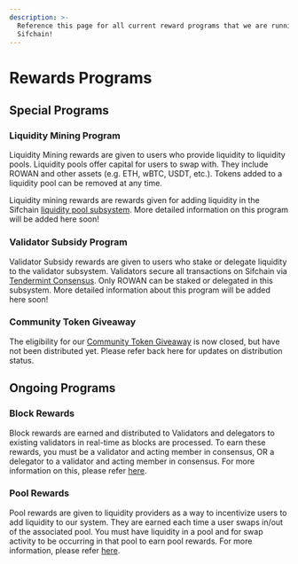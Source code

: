 ```yaml
---
description: >-
  Reference this page for all current reward programs that we are running at
  Sifchain!
---
```


# Rewards Programs

## Special Programs

### Liquidity Mining Program

Liquidity Mining rewards are given to users who provide liquidity to liquidity pools. Liquidity pools offer capital for users to swap with. They include ROWAN and other assets \(e.g. ETH, wBTC, USDT, etc.\). Tokens added to a liquidity pool can be removed at any time.

Liquidity mining rewards are rewards given for adding liquidity in the Sifchain [liquidity pool subsystem](https://docs.sifchain.finance/roles/liquidity-providers). More detailed information on this program will be added here soon!

### Validator Subsidy Program

Validator Subsidy rewards are given to users who stake or delegate liquidity to the validator subsystem. Validators secure all transactions on Sifchain via [Tendermint Consensus](https://docs.sifchain.finance/core-concepts/sifchain-consensus). Only ROWAN can be staked or delegated in this subsystem. More detailed information about this program will be added here soon!

### Community Token Giveaway

The eligibility for our [Community Token Giveaway](%20https://medium.com/sifchain-finance/community-distribution-tokens-5dc4b184948e) is now closed, but have not been distributed yet. Please refer back here for updates on distribution status. 

## Ongoing Programs

### Block Rewards

Block rewards are earned and distributed to Validators and delegators to existing validators in real-time as blocks are processed. To earn these rewards, you must be a validator and acting member in consensus, OR a delegator to a validator and acting member in consensus. For more information on this, please refer [here](https://docs.sifchain.finance/roles/validators#block-rewards).

### Pool Rewards

Pool rewards are given to liquidity providers as a way to incentivize users to add liquidity to our system. They are earned each time a user swaps in/out of the associated pool. You must have liquidity in a pool and for swap activity to be occurring in that pool to earn pool rewards. For more information, please refer [here](https://docs.sifchain.finance/core-concepts/liquidity-pool#liquidity-provider-income-determination).

